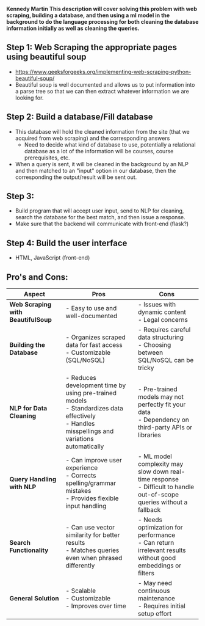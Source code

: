 **Kennedy Martin**
**This description will cover solving this problem with web scraping, building a database, and then using a ml model in the background to do the language
processing for both cleaning the database information initially as well as cleaning the queries.**

## Step 1: Web Scraping the appropriate pages using beautiful soup
- https://www.geeksforgeeks.org/implementing-web-scraping-python-beautiful-soup/
- Beautiful soup is well documented and allows us to put information into a parse tree so that we can then extract whatever information we are looking for.
## Step 2: Build a database/Fill database
- This database will hold the cleaned information from the site (that we acquired from web scraping) and the corresponding answers
    - Need to decide what kind of database to use, potentially a relational database as a lot of the information will be courses, course prerequisites, etc.
- When a query is sent, it will be cleaned in the background by an NLP and then matched to an "input" option in our database, then the corresponding the output/result will be sent out.
## Step 3:  
- Build program that will accept user input, send to NLP for cleaning, search the database for the best match, and then issue a response.
- Make sure that the backend will communicate with front-end (flask?)
## Step 4: Build the user interface 
- HTML, JavaScript (front-end)

## Pro's and Cons:

| **Aspect**                    | **Pros**                                                                 | **Cons**                                                               |
|--------------------------------|--------------------------------------------------------------------------|------------------------------------------------------------------------|
| **Web Scraping with BeautifulSoup** | - Easy to use and well-documented<br>             | - Issues with dynamic content<br>- Legal concerns<br>
| **Building the Database**      | - Organizes scraped data for fast access<br>- Customizable (SQL/NoSQL)    | - Requires careful data structuring<br>- Choosing between SQL/NoSQL can be tricky |
| **NLP for Data Cleaning** | - Reduces development time by using pre-trained models<br>- Standardizes data effectively<br>- Handles misspellings and variations automatically | - Pre-trained models may not perfectly fit your data<br>- Dependency on third-party APIs or libraries |
| **Query Handling with NLP**    | - Can improve user experience<br>- Corrects spelling/grammar mistakes<br>- Provides flexible input handling | - ML model complexity may slow down real-time response<br>- Difficult to handle out-of-scope queries without a fallback |
| **Search Functionality**       | - Can use vector similarity for better results<br>- Matches queries even when phrased differently | - Needs optimization for performance<br>- Can return irrelevant results without good embeddings or filters |
| **General Solution**           | - Scalable<br>- Customizable<br>- Improves over time                      | - May need continuous maintenance<br>- Requires initial setup effort   |
















